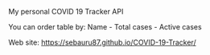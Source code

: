 My personal COVID 19 Tracker API

You can order table by: Name - Total cases - Active cases

Web site: https://sebauru87.github.io/COVID-19-Tracker/